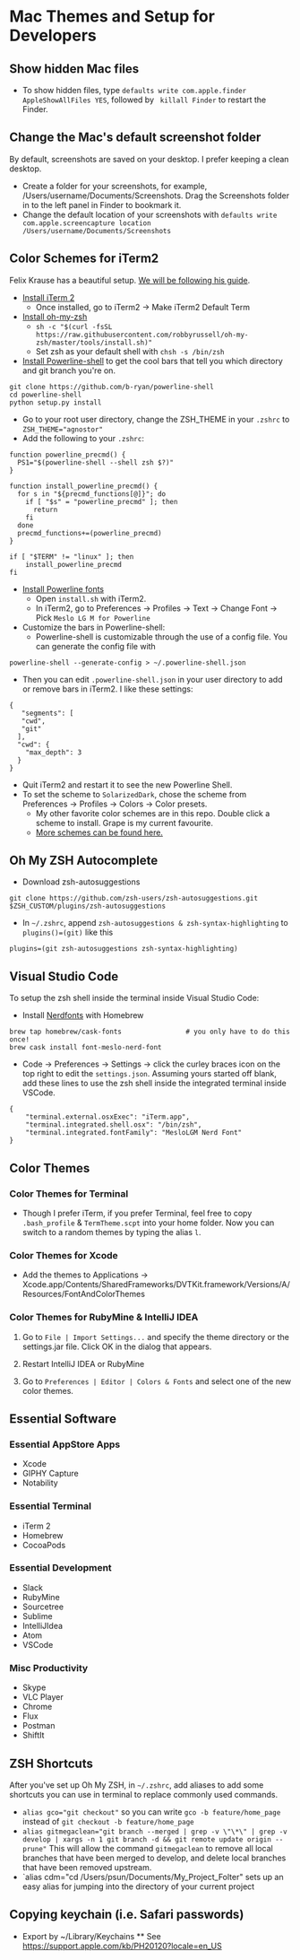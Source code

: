 # Mac Themes and Setup for Developers

## Show hidden Mac files
* To show hidden files, type `defaults write com.apple.finder AppleShowAllFiles YES`, followed by ` killall Finder` to restart the Finder.

## Change the Mac's default screenshot folder
By default, screenshots are saved on your desktop. I prefer keeping a clean desktop.
* Create a folder for your screenshots, for example, /Users/username/Documents/Screenshots. Drag the Screenshots folder in to the left panel in Finder to bookmark it.
* Change the default location of your screenshots with `defaults write com.apple.screencapture location /Users/username/Documents/Screenshots`

## Color Schemes for iTerm2
Felix Krause has a beautiful setup. [We will be following his guide](https://github.com/KrauseFx/what-terminal-is-felix-using). 

* [Install iTerm 2](https://www.google.ca/url?sa=t&rct=j&q=&esrc=s&source=web&cd=1&cad=rja&uact=8&ved=0ahUKEwjd1qSE7NPZAhVn5IMKHUvhDbYQFggpMAA&url=https%3A%2F%2Fwww.iterm2.com%2F&usg=AOvVaw1Yj_9jTyrGNrAOhT8FsuYl)
	* Once installed, go to iTerm2 -> Make iTerm2 Default Term
* [Install oh-my-zsh](https://github.com/robbyrussell/oh-my-zsh)
	* `sh -c "$(curl -fsSL https://raw.githubusercontent.com/robbyrussell/oh-my-zsh/master/tools/install.sh)"`
	* Set zsh as your default shell with `chsh -s /bin/zsh`
* [Install Powerline-shell](https://github.com/b-ryan/powerline-shell) to get the cool bars that tell you which directory and git branch you're on.


```
git clone https://github.com/b-ryan/powerline-shell
cd powerline-shell
python setup.py install
```

* Go to your root user directory, change the ZSH_THEME in your `.zshrc` to `ZSH_THEME="agnostor"`
* Add the following to your `.zshrc`:

```
function powerline_precmd() {
  PS1="$(powerline-shell --shell zsh $?)"
}

function install_powerline_precmd() {
  for s in "${precmd_functions[@]}"; do
    if [ "$s" = "powerline_precmd" ]; then
      return
    fi
  done
  precmd_functions+=(powerline_precmd)
}

if [ "$TERM" != "linux" ]; then
    install_powerline_precmd
fi
```

* [Install Powerline fonts](https://github.com/powerline/fonts)
	* Open `install.sh` with iTerm2.
	* In iTerm2, go to Preferences -> Profiles -> Text -> Change Font -> Pick `Meslo LG M for Powerline`
* Customize the bars in Powerline-shell:
	* Powerline-shell is customizable through the use of a config file. You can generate the config file with
```
powerline-shell --generate-config > ~/.powerline-shell.json
```

* Then you can edit `.powerline-shell.json` in your user directory to add or remove bars in iTerm2. I like these settings:

```
{
   "segments": [
   "cwd",
   "git"
  ],
  "cwd": {
    "max_depth": 3
  }
}
```
* Quit iTerm2 and restart it to see the new Powerline Shell.
* To set the scheme to `SolarizedDark`, chose the scheme from Preferences -> Profiles -> Colors -> Color presets.
	* My other favorite color schemes are in this repo. Double click a scheme to install. Grape is my current favourite.
	* [More schemes can be found here.](https://github.com/mbadolato/iTerm2-Color-Schemes)

## Oh My ZSH Autocomplete
* Download zsh-autosuggestions

`git clone https://github.com/zsh-users/zsh-autosuggestions.git $ZSH_CUSTOM/plugins/zsh-autosuggestions`

* In `~/.zshrc`, append `zsh-autosuggestions & zsh-syntax-highlighting` to `plugins()=(git)` like this

`plugins=(git zsh-autosuggestions zsh-syntax-highlighting)`


## Visual Studio Code
To setup the zsh shell inside the terminal inside Visual Studio Code:
* Install [Nerdfonts](https://github.com/Homebrew/homebrew-cask-fonts) with Homebrew
```
brew tap homebrew/cask-fonts                # you only have to do this once!
brew cask install font-meslo-nerd-font
```
* Code -> Preferences -> Settings -> click the curley braces icon on the top right to edit the `settings.json`. Assuming yours started off blank, add these lines to use the zsh shell inside the integrated terminal inside VSCode.
```
{
    "terminal.external.osxExec": "iTerm.app",
    "terminal.integrated.shell.osx": "/bin/zsh",
    "terminal.integrated.fontFamily": "MesloLGM Nerd Font"
}
```

### 

## Color Themes

### Color Themes for Terminal
* Though I prefer iTerm, if you prefer Terminal, feel free to copy `.bash_profile` & `TermTheme.scpt` into your home folder. Now you can switch to a random themes by typing the alias `l`.

### Color Themes for Xcode
* Add the themes to Applications -> Xcode.app/Contents/SharedFrameworks/DVTKit.framework/Versions/A/Resources/FontAndColorThemes

### Color Themes for RubyMine & IntelliJ IDEA
1. Go to `File | Import Settings...` and specify the theme directory or the settings.jar file. Click OK in the dialog that appears.

2. Restart IntelliJ IDEA or RubyMine

3. Go to `Preferences | Editor | Colors & Fonts` and select one of the new color themes.

## Essential Software

### Essential AppStore Apps
* Xcode
* GIPHY Capture 
* Notability

### Essential Terminal
* iTerm 2
* Homebrew
* CocoaPods

### Essential Development
* Slack
* RubyMine
* Sourcetree
* Sublime
* IntelliJIdea
* Atom
* VSCode

### Misc Productivity
* Skype
* VLC Player
* Chrome
* Flux
* Postman
* ShiftIt

## ZSH Shortcuts
After you've set up Oh My ZSH, in `~/.zshrc`, add aliases to add some shortcuts you can use in terminal to replace commonly used commands.
* `alias gco="git checkout"` so you can write `gco -b feature/home_page` instead of `git checkout -b feature/home_page`
* `alias gitmegaclean="git branch --merged | grep -v \"\*\" | grep -v develop | xargs -n 1 git branch -d && git remote update origin --prune"`
This will allow the command `gitmegaclean` to remove all local branches that have been merged to develop, and delete local branches that have been removed upstream.
* `alias cdm="cd /Users/psun/Documents/My_Project_Folter" sets up an easy alias for jumping into the directory of your current project

## Copying keychain (i.e. Safari passwords)
* Export by ~/Library/Keychains
** See https://support.apple.com/kb/PH20120?locale=en_US
